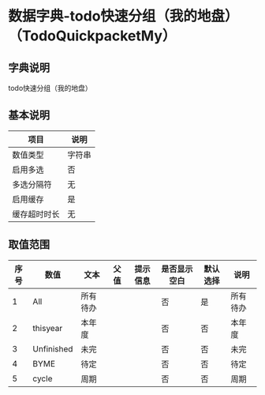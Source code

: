 # 数据字典-todo快速分组（我的地盘）（TodoQuickpacketMy）
## 字典说明
todo快速分组（我的地盘）

## 基本说明
| 项目 | 说明 |
| -- | -- |
| 数值类型 | 字符串 |
| 启用多选 | 否 |
| 多选分隔符 | 无 |
| 启用缓存 | 是 |
| 缓存超时时长 | 无 |

## 取值范围
| 序号 | 数值 | 文本 | 父值 | 提示信息 | 是否显示空白 | 默认选择 | 说明 |
| -- | -- | -- | -- | -- | -- | -- | -- |
| 1 | All | 所有待办 |  |  | 否 | 是 | 所有待办 |
| 2 | thisyear | 本年度 |  |  | 否 | 否 | 本年度 |
| 3 | Unfinished | 未完 |  |  | 否 | 否 | 未完 |
| 4 | BYME | 待定 |  |  | 否 | 否 | 待定 |
| 5 | cycle | 周期 |  |  | 否 | 否 | 周期 |

